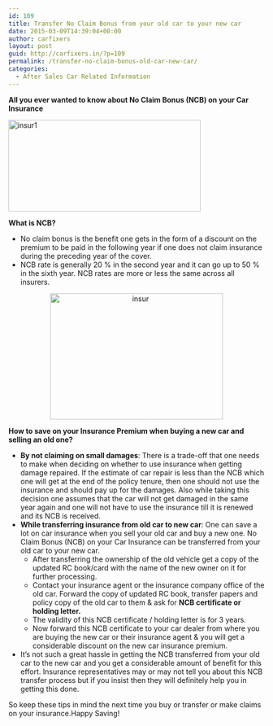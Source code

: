 ```yaml
---
id: 109
title: Transfer No Claim Bonus from your old car to your new car
date: 2015-03-09T14:39:04+00:00
author: carfixers
layout: post
guid: http://carfixers.in/?p=109
permalink: /transfer-no-claim-bonus-old-car-new-car/
categories:
  - After Sales Car Related Information
---
```

**All you ever wanted to know about No Claim Bonus (NCB) on your Car Insurance**

[<img class=" wp-image-112 aligncenter" src="http://carfixers.in/wp-content/uploads/2015/03/insur1-300x143.jpg" alt="insur1" width="378" height="180" />](http://carfixers.in/wp-content/uploads/2015/03/insur1.jpg)

**What is NCB?**

  * No claim bonus is the benefit one gets in the form of a discount on the premium to be paid in the following year if one does not claim insurance during the preceding year of the cover.
  * NCB rate is generally 20 % in the second year and it can go up to 50 % in the sixth year. NCB rates are more or less the same across all insurers.

<p style="text-align: center;">
  <a href="http://carfixers.in/wp-content/uploads/2015/03/insur.jpg"><img class="alignnone  wp-image-110" src="http://carfixers.in/wp-content/uploads/2015/03/insur.jpg" alt="insur" width="340" height="248" /></a>
</p>

**How to save on your Insurance Premium when buying a new car and selling an old one?**

  * **By not claiming on small damages**: There is a trade-off that one needs to make when deciding on whether to use insurance when getting damage repaired. If the estimate of car repair is less than the NCB which one will get at the end of the policy tenure, then one should not use the insurance and should pay up for the damages. Also while taking this decision one assumes that the car will not get damaged in the same year again and one will not have to use the insurance till it is renewed and its NCB is received.
  * **While transferring insurance from old car to new car**: One can save a lot on car insurance when you sell your old car and buy a new one. No Claim Bonus (NCB) on your Car Insurance can be transferred from your old car to your new car. 
      * After transferring the ownership of the old vehicle get a copy of the updated RC book/card with the name of the new owner on it for further processing.
      * Contact your insurance agent or the insurance company office of the old car. Forward the copy of updated RC book, transfer papers and policy copy of the old car to them & ask for **NCB certificate or holding letter.**
      * The validity of this NCB certificate / holding letter is for 3 years.
      * Now forward this NCB certificate to your car dealer from where you are buying the new car or their insurance agent & you will get a considerable discount on the new car insurance premium.
  * It’s not such a great hassle in getting the NCB transferred from your old car to the new car and you get a considerable amount of benefit for this effort. Insurance representatives may or may not tell you about this NCB transfer process but if you insist then they will definitely help you in getting this done.

So keep these tips in mind the next time you buy or transfer or make claims on your insurance.Happy Saving!